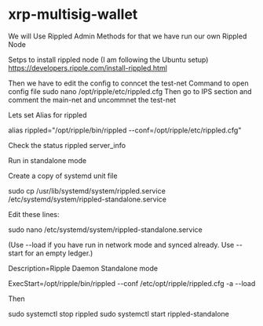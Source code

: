 # xrp-multisig-wallet

We will Use Rippled Admin Methods for that we have run our own Rippled Node

Setps to install rippled node (I am following the Ubuntu setup)
https://developers.ripple.com/install-rippled.html

Then we have to edit the config to conncet the test-net
Command to open config file
sudo nano /opt/ripple/etc/rippled.cfg
Then go to IPS section and comment the main-net and uncommnet the test-net

Lets set Alias for rippled

alias rippled="/opt/ripple/bin/rippled --conf=/opt/ripple/etc/rippled.cfg"

Check the status
rippled server_info

Run in standalone mode

Create a copy of systemd unit file

sudo cp /usr/lib/systemd/system/rippled.service /etc/systemd/system/rippled-standalone.service

Edit these lines:

sudo nano /etc/systemd/system/rippled-standalone.service

(Use --load if you have run in network mode and synced already. Use --start for an empty ledger.)

Description=Ripple Daemon Standalone mode

ExecStart=/opt/ripple/bin/rippled --conf /etc/opt/ripple/rippled.cfg -a --load

Then 

sudo systemctl stop rippled
sudo systemctl start rippled-standalone



